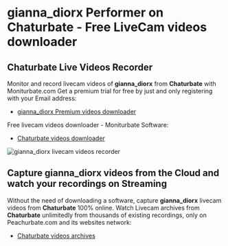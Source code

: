 # gianna_diorx Performer on Chaturbate - Free LiveCam videos downloader

## Chaturbate Live Videos Recorder

Monitor and record livecam videos of **gianna_diorx** from **Chaturbate** with Moniturbate.com
Get a premium trial for free by just and only registering with your Email address:
* [gianna_diorx Premium videos downloader](https://moniturbate.com/request-demo-licence-key.html)

Free livecam videos downloader - Moniturbate Software:
* [Chaturbate videos downloader](https://moniturbate.com/moniturbate-download-software.html)

![gianna_diorx livecam videos recorder](https://peachurnet.com/templates/moniturbate-software.png)


## Capture gianna_diorx videos from the Cloud and watch your recordings on Streaming

Without the need of downloading a software, capture **gianna_diorx** livecam videos from **Chaturbate** 100% online.
Watch Livecam archives from **Chaturbate** unlimitedly from thousands of existing recordings, only on Peachurbate.com and its websites network:
* [Chaturbate videos archives](https://peachurnet.com/)